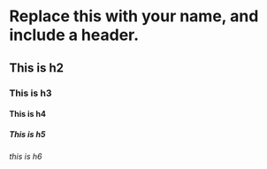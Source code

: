 # Replace this with your name, and include a header.
## This is h2
### This is h3
#### This is h4
##### This is h5
###### this is h6
